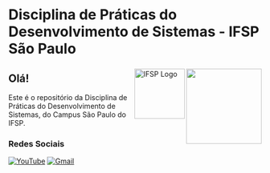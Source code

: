 
# Disciplina de Práticas do Desenvolvimento de Sistemas - IFSP São Paulo
### 

<img align="right" height="150" src="https://upload.wikimedia.org/wikipedia/commons/thumb/f/f5/IFSP_Logo.jpg/640px-IFSP_Logo.jpg"  />
<img src="https://upload.wikimedia.org/wikipedia/commons/thumb/f/f5/IFSP_Logo.jpg/640px-IFSP_Logo.jpg" alt="IFSP Logo" width="100px" align="right">

## Olá!

Este é o repositório da Disciplina de Práticas do Desenvolvimento de Sistemas, do Campus São Paulo do IFSP.



### Redes Sociais

[![YouTube](https://img.shields.io/static/v1?message=Youtube&logo=youtube&label=&color=FF0000&logoColor=white&labelColor=&style=for-the-badge)](https://www.youtube.com/)
[![Gmail](https://img.shields.io/static/v1?message=Gmail&logo=gmail&label=&color=D14836&logoColor=white&labelColor=&style=for-the-badge)](mailto:spo.pds@ifsp.edu.br)
